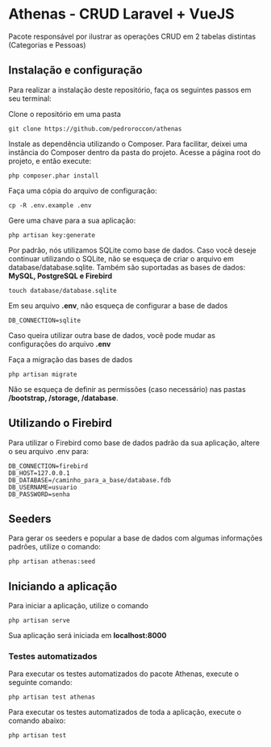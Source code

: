 # Athenas - CRUD Laravel + VueJS
Pacote responsável por ilustrar as operações CRUD em 2 tabelas distintas (Categorias e Pessoas)

## Instalação e configuração
Para realizar a instalação deste repositório, faça os seguintes passos em seu terminal:

Clone o repositório em uma pasta
```
git clone https://github.com/pedroroccon/athenas
```

Instale as dependência utilizando o Composer. Para facilitar, deixei uma instância do Composer dentro da pasta do projeto. Acesse a página root do projeto, e então execute:
```
php composer.phar install
```

Faça uma cópia do arquivo de configuração:
```
cp -R .env.example .env
```

Gere uma chave para a sua aplicação:
```
php artisan key:generate
```

Por padrão, nós utilizamos SQLite como base de dados.
Caso você deseje continuar utilizando o SQLite, não se esqueça de criar o arquivo em database/database.sqlite. Também são suportadas as bases de dados: **MySQL, PostgreSQL e Firebird**
```
touch database/database.sqlite
```
Em seu arquivo **.env**, não esqueça de configurar a base de dados
```
DB_CONNECTION=sqlite
```
Caso queira utilizar outra base de dados, você pode mudar as configurações do arquivo **.env**

Faça a migração das bases de dados
```
php artisan migrate
```

Não se esqueça de definir as permissões (caso necessário) nas pastas **/bootstrap, /storage, /database**.

## Utilizando o Firebird
Para utilizar o Firebird como base de dados padrão da sua aplicação, altere o seu arquivo .env para:
```
DB_CONNECTION=firebird
DB_HOST=127.0.0.1
DB_DATABASE=/caminho_para_a_base/database.fdb
DB_USERNAME=usuario
DB_PASSWORD=senha
```

## Seeders
Para gerar os seeders e popular a base de dados com algumas informações padrões, utilize o comando:
```
php artisan athenas:seed
```

## Iniciando a aplicação
Para iniciar a aplicação, utilize o comando
```
php artisan serve
```
Sua aplicação será iniciada em **localhost:8000**

### Testes automatizados
Para executar os testes automatizados do pacote Athenas, execute o seguinte comando:
```
php artisan test athenas
```

Para executar os testes automatizados de toda a aplicação, execute o comando abaixo:
```
php artisan test
```